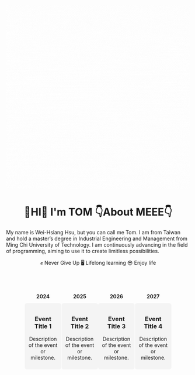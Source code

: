 ![](images/Hello.gif)

# <h1 align="center"> 👋HI👋  **I'm  TOM**  👇About MEEE👇 </h1>
My name is Wei-Hsiang Hsu, but you can call me Tom. I am from Taiwan and hold a master’s degree in Industrial Engineering and Management from Ming Chi University of Technology. I am continuously advancing in the field of programming, aiming to use it to create limitless possibilities.  
<p align="center"> ✊ Never Give Up 🖥 Lifelong learning 😎 Enjoy life </h1>

# <h1 align="center">  </h1>
<!DOCTYPE html>
<html lang="en">
<head>
  <meta charset="UTF-8">
  <meta name="viewport" content="width=device-width, initial-scale=1.0">
  <title>Horizontal Timeline</title>
  <style>
    /* 設置時間線容器 */
    .timeline {
      display: flex;
      justify-content: space-evenly;
      align-items: center;
      padding: 20px 0;
      position: relative;
      width: 80%;
      margin: 0 auto;
    }

    /* 設置時間線的直線 */
    .timeline::before {
      content: '';
      position: absolute;
      width: 100%;
      height: 4px;
      background-color: #2196F3;
      top: 50%;
      left: 0;
      transform: translateY(-50%);
    }

    /* 每個事件的容器 */
    .timeline-container {
      position: relative;
      width: 100px;
      text-align: center;
    }

    /* 事件圓點 */
    .timeline-container::before {
      content: '';
      position: absolute;
      width: 20px;
      height: 20px;
      border-radius: 50%;
      background-color: #2196F3;
      top: 50%;
      left: 50%;
      transform: translate(-50%, -50%);
      border: 4px solid #fff;
    }

    /* 事件日期 */
    .date {
      margin-top: 10px;
      font-weight: bold;
    }

    /* 事件描述 */
    .content {
      background-color: #f4f4f4;
      padding: 10px;
      border-radius: 6px;
      margin-top: 10px;
    }
  </style>
</head>
<body>

<div class="timeline">
  <!-- 事件1 -->
  <div class="timeline-container">
    <div class="date">2024</div>
    <div class="content">
      <h3>Event Title 1</h3>
      <p>Description of the event or milestone.</p>
    </div>
  </div>

  <!-- 事件2 -->
  <div class="timeline-container">
    <div class="date">2025</div>
    <div class="content">
      <h3>Event Title 2</h3>
      <p>Description of the event or milestone.</p>
    </div>
  </div>

  <!-- 事件3 -->
  <div class="timeline-container">
    <div class="date">2026</div>
    <div class="content">
      <h3>Event Title 3</h3>
      <p>Description of the event or milestone.</p>
    </div>
  </div>

  <!-- 事件4 -->
  <div class="timeline-container">
    <div class="date">2027</div>
    <div class="content">
      <h3>Event Title 4</h3>
      <p>Description of the event or milestone.</p>
    </div>
  </div>
</div>

</body>
</html>
